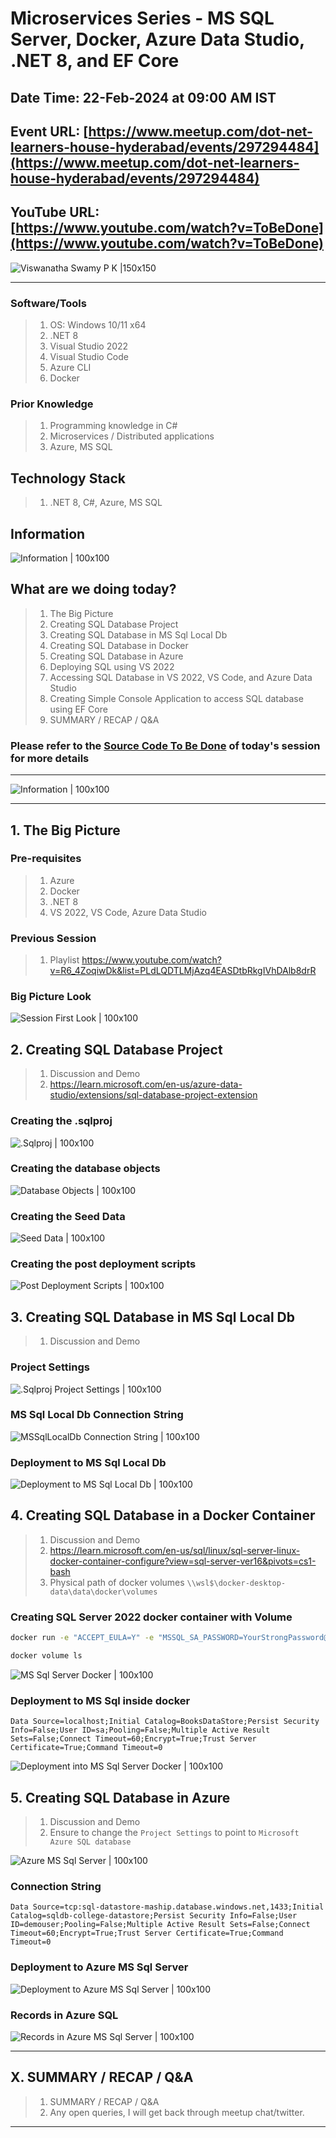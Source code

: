 # Microservices Series - MS SQL Server, Docker, Azure Data Studio, .NET 8, and EF Core

## Date Time: 22-Feb-2024 at 09:00 AM IST

## Event URL: [https://www.meetup.com/dot-net-learners-house-hyderabad/events/297294484](https://www.meetup.com/dot-net-learners-house-hyderabad/events/297294484)

## YouTube URL: [https://www.youtube.com/watch?v=ToBeDone](https://www.youtube.com/watch?v=ToBeDone)

![Viswanatha Swamy P K |150x150](./Documentation/Images/ViswanathaSwamyPK.PNG)

---

### Software/Tools

> 1. OS: Windows 10/11 x64
> 1. .NET 8
> 1. Visual Studio 2022
> 1. Visual Studio Code
> 1. Azure CLI
> 1. Docker

### Prior Knowledge

> 1. Programming knowledge in C#
> 1. Microservices / Distributed applications
> 1. Azure, MS SQL

## Technology Stack

> 1. .NET 8, C#, Azure, MS SQL

## Information

![Information | 100x100](../Documentation/Images/Information.PNG)

## What are we doing today?

> 1. The Big Picture
> 1. Creating SQL Database Project
> 1. Creating SQL Database in MS Sql Local Db
> 1. Creating SQL Database in Docker
> 1. Creating SQL Database in Azure
> 1. Deploying SQL using VS 2022
> 1. Accessing SQL Database in VS 2022, VS Code, and Azure Data Studio
> 1. Creating Simple Console Application to access SQL database using EF Core
> 1. SUMMARY / RECAP / Q&A

### Please refer to the [**Source Code To Be Done**](https://github.com/ViswanathaSwamy-PK-TechSkillz-Academy/minimal-apis) of today's session for more details

---

![Information | 100x100](../Documentation/Images/SeatBelt.PNG)

---

## 1. The Big Picture

### Pre-requisites

> 1. Azure
> 1. Docker
> 1. .NET 8
> 1. VS 2022, VS Code, Azure Data Studio

### Previous Session

> 1. Playlist <https://www.youtube.com/watch?v=R6_4ZoqiwDk&list=PLdLQDTLMjAzq4EASDtbRkgIVhDAlb8drR>

### Big Picture Look

![Session First Look | 100x100](./Documentation/Images/SessionFirstLook.PNG)

## 2. Creating SQL Database Project

> 1. Discussion and Demo
> 1. <https://learn.microsoft.com/en-us/azure-data-studio/extensions/sql-database-project-extension>

### Creating the .sqlproj

![.Sqlproj | 100x100](./Documentation/Images/SQLProj_1.PNG)

### Creating the database objects

![Database Objects | 100x100](./Documentation/Images/SQLProj_2.PNG)

### Creating the Seed Data

![Seed Data | 100x100](./Documentation/Images/SQLProj_3.PNG)

### Creating the post deployment scripts

![Post Deployment Scripts | 100x100](./Documentation/Images/SQLProj_4.PNG)

## 3. Creating SQL Database in MS Sql Local Db

> 1. Discussion and Demo

### Project Settings

![.Sqlproj Project Settings | 100x100](./Documentation/Images/SQLProj_Settings.PNG)

### MS Sql Local Db Connection String

![MSSqlLocalDb Connection String | 100x100](./Documentation/Images/MSSqlLocalDb_1.PNG)

### Deployment to MS Sql Local Db

![Deployment to MS Sql Local Db | 100x100](./Documentation/Images/MSSqlLocalDb_2.PNG)

## 4. Creating SQL Database in a Docker Container

> 1. Discussion and Demo
> 1. <https://learn.microsoft.com/en-us/sql/linux/sql-server-linux-docker-container-configure?view=sql-server-ver16&pivots=cs1-bash>
> 1. Physical path of docker volumes `\\wsl$\docker-desktop-data\data\docker\volumes`

### Creating SQL Server 2022 docker container with Volume

```bash
docker run -e "ACCEPT_EULA=Y" -e "MSSQL_SA_PASSWORD=YourStrongPassword@1" -p 1433:1433 --name books-datastore --hostname books-datastore -e 'MSSQL_PID=Standard' -v books-datastore-volume:/var/opt/mssql -d mcr.microsoft.com/mssql/server:2022-latest

docker volume ls
```

![MS Sql Server Docker | 100x100](./Documentation/Images/SQLServer_Docker_1.PNG)

### Deployment to MS Sql inside docker

```text
Data Source=localhost;Initial Catalog=BooksDataStore;Persist Security Info=False;User ID=sa;Pooling=False;Multiple Active Result Sets=False;Connect Timeout=60;Encrypt=True;Trust Server Certificate=True;Command Timeout=0
```

![Deployment into MS Sql Server Docker | 100x100](./Documentation/Images/SQLServer_Docker_2.PNG)

## 5. Creating SQL Database in Azure

> 1. Discussion and Demo
> 1. Ensure to change the `Project Settings` to point to `Microsoft Azure SQL database`

![Azure MS Sql Server | 100x100](./Documentation/Images/AzureSQL_1.PNG)

### Connection String

```text
Data Source=tcp:sql-datastore-maship.database.windows.net,1433;Initial Catalog=sqldb-college-datastore;Persist Security Info=False;User ID=demouser;Pooling=False;Multiple Active Result Sets=False;Connect Timeout=60;Encrypt=True;Trust Server Certificate=True;Command Timeout=0
```

### Deployment to Azure MS Sql Server

![Deployment to Azure MS Sql Server | 100x100](./Documentation/Images/AzureSQL_2.PNG)

### Records in Azure SQL

![Records in Azure MS Sql Server | 100x100](./Documentation/Images/AzureSQL_3.PNG)

---

## X. SUMMARY / RECAP / Q&A

> 1. SUMMARY / RECAP / Q&A
> 2. Any open queries, I will get back through meetup chat/twitter.

---
